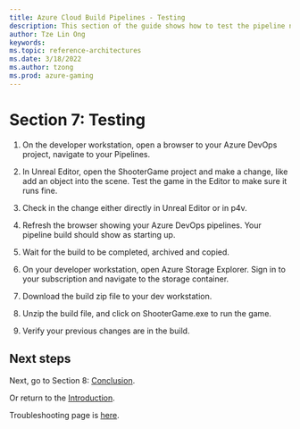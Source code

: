 ```yaml
---
title: Azure Cloud Build Pipelines - Testing
description: This section of the guide shows how to test the pipeline now that all components have been set up. This is part 8 of an 8 part series.
author: Tze Lin Ong
keywords: 
ms.topic: reference-architectures
ms.date: 3/18/2022
ms.author: tzong
ms.prod: azure-gaming
---
```


# Section 7: Testing

1. On the developer workstation, open a browser to your Azure DevOps project, navigate to your Pipelines.

2. In Unreal Editor, open the ShooterGame project and make a change, like add an object into the scene. Test the game in the Editor to make sure it runs fine.

3. Check in the change either directly in Unreal Editor or in p4v.

4. Refresh the browser showing your Azure DevOps pipelines. Your pipeline build should show as starting up.

5. Wait for the build to be completed, archived and copied.

6. On your developer workstation, open Azure Storage Explorer. Sign in to your subscription and navigate to the storage container.

7. Download the build zip file to your dev workstation.

8. Unzip the build file, and click on ShooterGame.exe to run the game.

9. Verify your previous changes are in the build.

## Next steps

Next, go to Section 8: [Conclusion](./azurecloudbuilds-8-conclusion.md).

Or return to the [Introduction](./azurecloudbuilds-0-intro.md).

Troubleshooting page is [here](./azurecloudbuilds-9-troubleshooting.md).